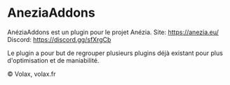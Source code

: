 # AneziaAddons

AnéziaAddons est un plugin pour le projet Anézia.
Site: https://anezia.eu/
Discord: https://discord.gg/sfXrgCb

Le plugin a pour but de regrouper plusieurs plugins déjà existant pour plus d'optimisation et de maniabilité.

© Volax, volax.fr

